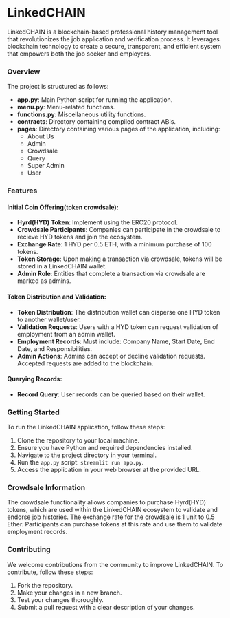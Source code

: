 # LinkedCHAIN
LinkedCHAIN is a blockchain-based professional history management tool that revolutionizes the job application and verification process. It leverages blockchain technology to create a secure, transparent, and efficient system that empowers both the job seeker and employers. 


### Overview 
The project is structured as follows:
- **app.py**: Main Python script for running the application.
- **menu.py**: Menu-related functions.
- **functions.py**: Miscellaneous utility functions. 
- **contracts**: Directory containing compiled contract ABIs.
- **pages**: Directory containing various pages of the application, including:
    - About Us
    - Admin
    - Crowdsale
    - Query
    - Super Admin
    - User  


### Features 
#### Initial Coin Offering(token crowdsale):
- **Hyrd(HYD) Token**: Implement using the ERC20 protocol.
- **Crowdsale Participants**: Companies can participate in the crowdsale to recieve HYD tokens and join the ecosystem.
- **Exchange Rate**: 1 HYD per 0.5 ETH, with a minimum purchase of 100 tokens.
- **Token Storage**: Upon making a transaction via crowdsale, tokens will be stored in a LinkedCHAIN wallet.
- **Admin Role**: Entities that complete a transaction via crowdsale are marked as admins.

#### Token Distribution and Validation:
- **Token Distribution**: The distribution wallet can disperse one HYD token to another wallet/user.
- **Validation Requests**: Users with a HYD token can request validation of employment from an admin wallet.
- **Employment Records**: Must include: Company Name, Start Date, End Date, and Responsibilities.
- **Admin Actions**: Admins can accept or decline validation requests. Accepted requests are added to the blockchain.

#### Querying Records:
- **Record Query**: User records can be queried based on their wallet.


### Getting Started 
To run the LinkedCHAIN application, follow these steps:
1. Clone the repository to your local machine.
2. Ensure you have Python and required dependencies installed.
3. Navigate to the project directory in your terminal.
4. Run the `app.py` script: `streamlit run app.py`.
5. Access the application in your web browser at the provided URL.


### Crowdsale Information 
The crowdsale functionality allows companies to purchase Hyrd(HYD) tokens, which are used within the LinkedCHAIN ecosystem to validate and endorse job histories. The exchange rate for the crowdsale is 1 unit to 0.5 Ether. Participants can purchase tokens at this rate and use them to validate employment records.


### Contributing 
We welcome contributions from the community to improve LinkedCHAIN. To contribute, follow these steps:
1. Fork the repository. 
2. Make your changes in a new branch.
3. Test your changes thoroughly. 
4. Submit a pull request with a clear description of your changes. 
